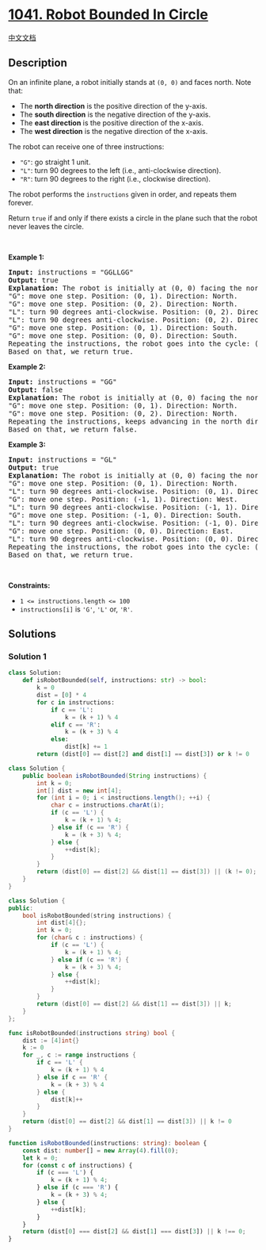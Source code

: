 # [1041. Robot Bounded In Circle](https://leetcode.com/problems/robot-bounded-in-circle)

[中文文档](/solution/1000-1099/1041.Robot%20Bounded%20In%20Circle/README.md)

<!-- tags:Math,String,Simulation -->

<!-- difficulty:Medium -->

## Description

<p>On an infinite plane, a robot initially stands at <code>(0, 0)</code> and faces north. Note that:</p>

<ul>
	<li>The <strong>north direction</strong> is the positive direction of the y-axis.</li>
	<li>The <strong>south direction</strong> is the negative direction of the y-axis.</li>
	<li>The <strong>east direction</strong> is the positive direction of the x-axis.</li>
	<li>The <strong>west direction</strong> is the negative direction of the x-axis.</li>
</ul>

<p>The robot can receive one of three instructions:</p>

<ul>
	<li><code>&quot;G&quot;</code>: go straight 1 unit.</li>
	<li><code>&quot;L&quot;</code>: turn 90 degrees to the left (i.e., anti-clockwise direction).</li>
	<li><code>&quot;R&quot;</code>: turn 90 degrees to the right (i.e., clockwise direction).</li>
</ul>

<p>The robot performs the <code>instructions</code> given in order, and repeats them forever.</p>

<p>Return <code>true</code> if and only if there exists a circle in the plane such that the robot never leaves the circle.</p>

<p>&nbsp;</p>
<p><strong class="example">Example 1:</strong></p>

<pre>
<strong>Input:</strong> instructions = &quot;GGLLGG&quot;
<strong>Output:</strong> true
<strong>Explanation:</strong> The robot is initially at (0, 0) facing the north direction.
&quot;G&quot;: move one step. Position: (0, 1). Direction: North.
&quot;G&quot;: move one step. Position: (0, 2). Direction: North.
&quot;L&quot;: turn 90 degrees anti-clockwise. Position: (0, 2). Direction: West.
&quot;L&quot;: turn 90 degrees anti-clockwise. Position: (0, 2). Direction: South.
&quot;G&quot;: move one step. Position: (0, 1). Direction: South.
&quot;G&quot;: move one step. Position: (0, 0). Direction: South.
Repeating the instructions, the robot goes into the cycle: (0, 0) --&gt; (0, 1) --&gt; (0, 2) --&gt; (0, 1) --&gt; (0, 0).
Based on that, we return true.
</pre>

<p><strong class="example">Example 2:</strong></p>

<pre>
<strong>Input:</strong> instructions = &quot;GG&quot;
<strong>Output:</strong> false
<strong>Explanation:</strong> The robot is initially at (0, 0) facing the north direction.
&quot;G&quot;: move one step. Position: (0, 1). Direction: North.
&quot;G&quot;: move one step. Position: (0, 2). Direction: North.
Repeating the instructions, keeps advancing in the north direction and does not go into cycles.
Based on that, we return false.
</pre>

<p><strong class="example">Example 3:</strong></p>

<pre>
<strong>Input:</strong> instructions = &quot;GL&quot;
<strong>Output:</strong> true
<strong>Explanation:</strong> The robot is initially at (0, 0) facing the north direction.
&quot;G&quot;: move one step. Position: (0, 1). Direction: North.
&quot;L&quot;: turn 90 degrees anti-clockwise. Position: (0, 1). Direction: West.
&quot;G&quot;: move one step. Position: (-1, 1). Direction: West.
&quot;L&quot;: turn 90 degrees anti-clockwise. Position: (-1, 1). Direction: South.
&quot;G&quot;: move one step. Position: (-1, 0). Direction: South.
&quot;L&quot;: turn 90 degrees anti-clockwise. Position: (-1, 0). Direction: East.
&quot;G&quot;: move one step. Position: (0, 0). Direction: East.
&quot;L&quot;: turn 90 degrees anti-clockwise. Position: (0, 0). Direction: North.
Repeating the instructions, the robot goes into the cycle: (0, 0) --&gt; (0, 1) --&gt; (-1, 1) --&gt; (-1, 0) --&gt; (0, 0).
Based on that, we return true.
</pre>

<p>&nbsp;</p>
<p><strong>Constraints:</strong></p>

<ul>
	<li><code>1 &lt;= instructions.length &lt;= 100</code></li>
	<li><code>instructions[i]</code> is <code>&#39;G&#39;</code>, <code>&#39;L&#39;</code> or, <code>&#39;R&#39;</code>.</li>
</ul>

## Solutions

### Solution 1

<!-- tabs:start -->

```python
class Solution:
    def isRobotBounded(self, instructions: str) -> bool:
        k = 0
        dist = [0] * 4
        for c in instructions:
            if c == 'L':
                k = (k + 1) % 4
            elif c == 'R':
                k = (k + 3) % 4
            else:
                dist[k] += 1
        return (dist[0] == dist[2] and dist[1] == dist[3]) or k != 0
```

```java
class Solution {
    public boolean isRobotBounded(String instructions) {
        int k = 0;
        int[] dist = new int[4];
        for (int i = 0; i < instructions.length(); ++i) {
            char c = instructions.charAt(i);
            if (c == 'L') {
                k = (k + 1) % 4;
            } else if (c == 'R') {
                k = (k + 3) % 4;
            } else {
                ++dist[k];
            }
        }
        return (dist[0] == dist[2] && dist[1] == dist[3]) || (k != 0);
    }
}
```

```cpp
class Solution {
public:
    bool isRobotBounded(string instructions) {
        int dist[4]{};
        int k = 0;
        for (char& c : instructions) {
            if (c == 'L') {
                k = (k + 1) % 4;
            } else if (c == 'R') {
                k = (k + 3) % 4;
            } else {
                ++dist[k];
            }
        }
        return (dist[0] == dist[2] && dist[1] == dist[3]) || k;
    }
};
```

```go
func isRobotBounded(instructions string) bool {
	dist := [4]int{}
	k := 0
	for _, c := range instructions {
		if c == 'L' {
			k = (k + 1) % 4
		} else if c == 'R' {
			k = (k + 3) % 4
		} else {
			dist[k]++
		}
	}
	return (dist[0] == dist[2] && dist[1] == dist[3]) || k != 0
}
```

```ts
function isRobotBounded(instructions: string): boolean {
    const dist: number[] = new Array(4).fill(0);
    let k = 0;
    for (const c of instructions) {
        if (c === 'L') {
            k = (k + 1) % 4;
        } else if (c === 'R') {
            k = (k + 3) % 4;
        } else {
            ++dist[k];
        }
    }
    return (dist[0] === dist[2] && dist[1] === dist[3]) || k !== 0;
}
```

<!-- tabs:end -->

<!-- end -->

